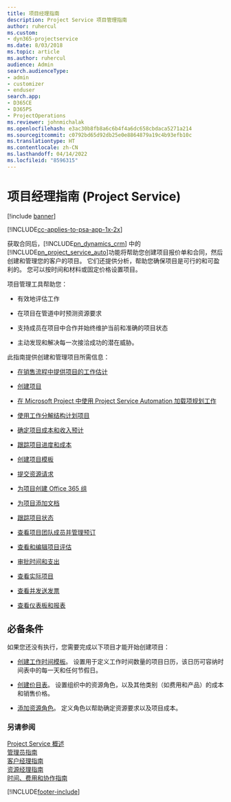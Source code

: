 ```yaml
---
title: 项目经理指南
description: Project Service 项目管理指南
author: ruhercul
ms.custom:
- dyn365-projectservice
ms.date: 8/03/2018
ms.topic: article
ms.author: ruhercul
audience: Admin
search.audienceType:
- admin
- customizer
- enduser
search.app:
- D365CE
- D365PS
- ProjectOperations
ms.reviewer: johnmichalak
ms.openlocfilehash: e3ac30b8fb8a6c6b4f4a6dc658cbdaca5271a214
ms.sourcegitcommit: c0792bd65d92db25e0e8864879a19c4b93efb10c
ms.translationtype: HT
ms.contentlocale: zh-CN
ms.lasthandoff: 04/14/2022
ms.locfileid: "8596315"
---
```

# <a name="project-manager-guide-project-service"></a>项目经理指南 (Project Service)

[!include [banner](../includes/psa-now-project-operations.md)]

[!INCLUDE[cc-applies-to-psa-app-1x-2x](../includes/cc-applies-to-psa-app-1x-2x.md)]

获取合同后，[!INCLUDE[pn_dynamics_crm](../includes/pn-dynamics-crm.md)] 中的[!INCLUDE[pn_project_service_auto](../includes/pn-project-service-auto.md)]功能将帮助您创建项目报价单和合同，然后创建和管理您的客户的项目。 它们还提供分析，帮助您确保项目是可行的和可盈利的。 您可以按时间和材料或固定价格设置项目。  
  
 项目管理工具帮助您：  
  
-   有效地评估工作  
  
-   在项目在管道中时预测资源要求  
  
-   支持成员在项目中合作并始终维护当前和准确的项目状态  
  
-   主动发现和解决每一次接洽成功的潜在威胁。  
  
此指南提供创建和管理项目所需信息：  
  
-   [在销售流程中提供项目的工作估计](../psa/provide-estimates-project-during-sales-process.md)  
  
-   [创建项目](../psa/create-project.md)  
  
-   [在 Microsoft Project 中使用 Project Service Automation 加载项规划工作](../psa/add-plan-work-microsoft-project.md)  
  
-   [使用工作分解结构计划项目](../psa/schedule-project-work-breakdown-structure.md)  
  
-   [确定项目成本和收入预计](../psa/determine-project-cost-revenue-estimates.md)  
  
-   [跟踪项目进度和成本](../psa/track-project-progress-cost.md)  
  
-   [创建项目模板](../psa/create-project-template.md)  
  
-   [提交资源请求](../psa/submit-resource-requests.md)  
  
-   [为项目创建 Office 365 组](../psa/create-office-365-group-project.md)  
  
-   [为项目添加文档](../psa/add-documents-project.md)  
  
-   [跟踪项目状态](../psa/track-project-status.md)  
  
-   [查看项目团队成员并管理预订](../psa/view-project-team-members-manage-bookings.md)  
  
-   [查看和编辑项目评估](../psa/view-edit-project-estimates.md)  
  
-   [审批时间和支出](../psa/approve-time-expenses.md)  
  
-   [查看实际项目](../psa/review-project-actuals.md)  
  
-   [查看并发送发票](../psa/view-send-invoices.md)  
  
-   [查看仪表板和报表](../psa/view-dashboards-reports.md)  
  
## <a name="prerequisites"></a>必备条件   
 如果您还没有执行，您需要完成以下项目才能开始创建项目：  
  
-   [创建工作时间模板](../psa/create-work-hours-template.md)。 设置用于定义工作时间数量的项目日历，该日历可容纳时间表中的每一天和任何节假日。  
  
-   [创建价目表](../psa/create-price-list.md)。 设置组织中的资源角色，以及其他类别（如费用和产品）的成本和销售价格。  
  
-   [添加资源角色](../psa/add-resource-roles.md)。 定义角色以帮助确定资源要求以及项目成本。  
  
### <a name="see-also"></a>另请参阅  
 [Project Service 概述](../psa/overview.md)   
 [管理员指南](../psa/admin-guide.md)   
 [客户经理指南](../psa/account-manager-guide.md)   
 [资源经理指南](../psa/resource-manager-guide.md)   
 [时间、费用和协作指南](../psa/time-expense-collaboration-guide.md)



[!INCLUDE[footer-include](../includes/footer-banner.md)]
